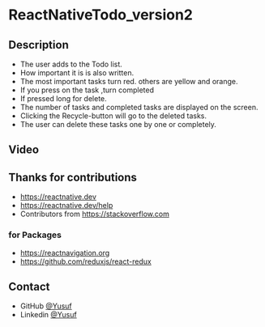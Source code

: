 # ReactNativeTodo_version2


## Description
- The user adds to the Todo list.
- How important it is is also written.
- The most important tasks turn red. others are yellow and orange.
- If you press on the task ,turn completed
- If pressed long for delete.
- The number of tasks and completed tasks are displayed on the screen.
- Clicking the Recycle-button will go to the deleted tasks.
- The user can delete these tasks one by one or completely.

## Video




## Thanks for  contributions

- https://reactnative.dev
- https://reactnative.dev/help
- Contributors from https://stackoverflow.com



### for Packages

- https://reactnavigation.org
- https://github.com/reduxjs/react-redux


## Contact

- GitHub [@Yusuf](https://github.com/ysfoz)
- Linkedin [@Yusuf](https://www.linkedin.com/in/yusuf-öztürk-23617b1b7/)

